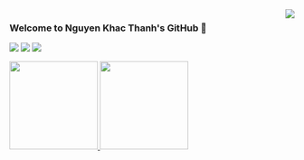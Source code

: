 <a href="https://github.com/magiskboy?tab=repositories">
	<img align="right" src="https://github-readme-stats.vercel.app/api?username=magiskboy&show_icons=true&hide_border=true&icon_color=586069&title_color=a0a9af&hide=issues">
</a>

### Welcome to Nguyen Khac Thanh's GitHub 👋

![](https://img.shields.io/badge/-Linux-e8a83a?style=flat-square&logo=Linux&logoColor=fff)
![](https://img.shields.io/badge/-Python-0a74c4?style=flat-square&logo=Python&logoColor=fff)
![](https://img.shields.io/badge/-Javascript-e5cd0c?style=flat-square&logo=Javascript&logoColor=fff)


<p align="left">
	<a href="https://github.com/magiskboy?tab=repositories">
		<img src="https://github-readme-stats.vercel.app/api/wakatime?username=nkthanh&icon_color=586069&title_color=a0a9af" height="156"/>
	</a>
	<a href="https://github.com/magiskboy?tab=repositories">
		<img src="https://github-readme-stats-anuraghazra1.vercel.app/api/top-langs/?username=magiskboy&layout=compact&hide=jupyter%20notebook,css,html,matlab&langs_count=10&icon_color=586069&title_color=a0a9af" height="156"/>
	</a>
</p>
